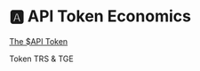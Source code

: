 # 🅰 API Token Economics

[The $API Token](https://fnhvux1iyg.feishu.cn/docs/doccnij0KVn119FDTBpGrloWkUf)

Token TRS & TGE
